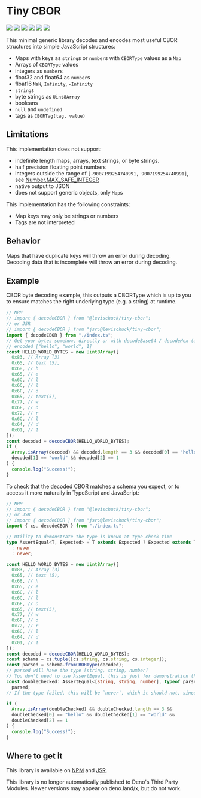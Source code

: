 # Tiny CBOR

[![](https://img.shields.io/github/actions/workflow/status/levischuck/tiny-cbor/build.yaml?branch=main&style=flat-square)](https://github.com/LeviSchuck/tiny-cbor/actions)
[![](https://img.shields.io/codecov/c/gh/levischuck/tiny-cbor?style=flat-square)](https://codecov.io/gh/levischuck/tiny-cbor)
[![](https://img.shields.io/github/v/tag/levischuck/tiny-cbor?label=npm&logo=npm&style=flat-square)](https://www.npmjs.com/package/@levischuck/tiny-cbor)
[![](https://img.shields.io/jsr/v/%40levischuck/tiny-cbor?style=flat-square&logo=jsr&label=JSR)](https://jsr.io/@levischuck/tiny-cbor)
[![](https://img.shields.io/github/license/levischuck/tiny-cbor?style=flat-square)](https://github.com/LeviSchuck/tiny-cbor/blob/main/LICENSE.txt)
![](https://img.shields.io/bundlephobia/min/%40levischuck/tiny-cbor?style=flat-square)

This minimal generic library decodes and encodes most useful CBOR structures
into simple JavaScript structures:

- Maps with keys as `string`s or `number`s with `CBORType` values as a `Map`
- Arrays of `CBORType` values
- integers as `number`s
- float32 and float64 as `number`s
- float16 `NaN`, `Infinity`, `-Infinity`
- `string`s
- byte strings as `Uint8Array`
- booleans
- `null` and `undefined`
- tags as `CBORTag(tag, value)`

## Limitations

This implementation does not support:

- indefinite length maps, arrays, text strings, or byte strings.
- half precision floating point numbers
- integers outside the range of `[-9007199254740991, 9007199254740991]`, see
  [Number.MAX_SAFE_INTEGER](https://developer.mozilla.org/en-US/docs/Web/JavaScript/Reference/Global_Objects/Number/MAX_SAFE_INTEGER)
- native output to JSON
- does not support generic objects, only `Map`s

This implementation has the following constraints:

- Map keys may only be strings or numbers
- Tags are not interpreted

## Behavior

Maps that have duplicate keys will throw an error during decoding. Decoding data
that is incomplete will throw an error during decoding.

## Example

CBOR byte decoding example, this outputs a CBORType which is up to you to ensure
matches the right underlying type (e.g. a string) at runtime.

```typescript
// NPM
// import { decodeCBOR } from "@levischuck/tiny-cbor";
// or JSR
// import { decodeCBOR } from "jsr:@levischuck/tiny-cbor";
import { decodeCBOR } from "./index.ts";
// Get your bytes somehow, directly or with decodeBase64 / decodeHex (available through @levischuck/tiny-encodings)
// encoded ["hello", "world", 1]
const HELLO_WORLD_BYTES = new Uint8Array([
  0x83, // Array (3)
  0x65, // text (5),
  0x68, // h
  0x65, // e
  0x6C, // l
  0x6C, // l
  0x6F, // o
  0x65, // text(5),
  0x77, // w
  0x6F, // o
  0x72, // r
  0x6C, // l
  0x64, // d
  0x01, // 1
]);
const decoded = decodeCBOR(HELLO_WORLD_BYTES);
if (
  Array.isArray(decoded) && decoded.length == 3 && decoded[0] == "hello" &&
  decoded[1] == "world" && decoded[2] == 1
) {
  console.log("Success!");
}
```

To check that the decoded CBOR matches a schema you expect, or to access it more
naturally in TypeScript and JavaScript:

```typescript
// NPM
// import { decodeCBOR } from "@levischuck/tiny-cbor";
// or JSR
// import { decodeCBOR } from "jsr:@levischuck/tiny-cbor";
import { cs, decodeCBOR } from "./index.ts";

// Utility to demonstrate the type is known at type-check time
type AssertEqual<T, Expected> = T extends Expected ? Expected extends T ? T
  : never
  : never;

const HELLO_WORLD_BYTES = new Uint8Array([
  0x83, // Array (3)
  0x65, // text (5),
  0x68, // h
  0x65, // e
  0x6C, // l
  0x6C, // l
  0x6F, // o
  0x65, // text(5),
  0x77, // w
  0x6F, // o
  0x72, // r
  0x6C, // l
  0x64, // d
  0x01, // 1
]);
const decoded = decodeCBOR(HELLO_WORLD_BYTES);
const schema = cs.tuple([cs.string, cs.string, cs.integer]);
const parsed = schema.fromCBORType(decoded);
// parsed will have the type [string, string, number]
// You don't need to use AssertEqual, this is just for demonstration that the type is preserved
const doubleChecked: AssertEqual<[string, string, number], typeof parsed> =
  parsed;
// If the type failed, this will be `never`, which it should not, since fromCBORType will throw

if (
  Array.isArray(doubleChecked) && doubleChecked.length == 3 &&
  doubleChecked[0] == "hello" && doubleChecked[1] == "world" &&
  doubleChecked[2] == 1
) {
  console.log("Success!");
}
```

## Where to get it

This library is available on
[NPM](https://www.npmjs.com/package/@levischuck/tiny-cbor) and
[JSR](https://jsr.io/@levischuck/tiny-cbor).

This library is no longer automatically published to Deno's Third Party Modules.
Newer versions may appear on deno.land/x, but do not work.
